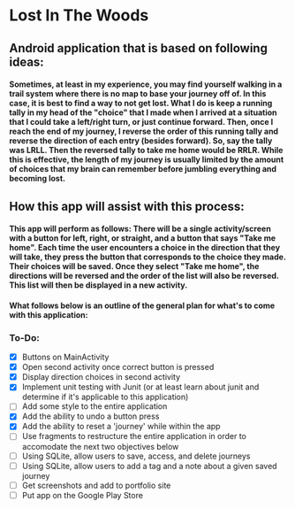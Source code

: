 # Lost In The Woods
## Android application that is based on following ideas: 
#### Sometimes, at least in my experience, you may find yourself walking in a trail system where there is no map to base your journey off of. In this case, it is best to find a way to not get lost. What I do is keep a running tally in my head of the "choice" that I made when I arrived at a situation that I could take a left/right turn, or just continue forward. Then, once I reach the end of my journey, I reverse the order of this running tally and reverse the direction of each entry (besides forward). So, say the tally was LRLL. Then the reversed tally to take me home would be RRLR. While this is effective, the length of my journey is usually limited by the amount of choices that my brain can remember before jumbling everything and becoming lost. 
## How this app will assist with this process: 
#### This app will perform as follows: There will be a single activity/screen with a button for left, right, or straight, and a button that says "Take me home". Each time the user encounters a choice in the direction that they will take, they press the button that corresponds to the choice they made. Their choices will be saved. Once they select "Take me home", the directions will be reversed and the order of the list will also be reversed. This list will then be displayed in a new activity.
#### What follows below is an outline of the general plan for what's to come with this application: 

### To-Do:
- [x] Buttons on MainActivity
- [x] Open second activity once correct button is pressed
- [x] Display direction choices in second activity
- [x] Implement unit testing with Junit (or at least learn about junit and determine if it's applicable to this application)
- [ ] Add some style to the entire application
- [x] Add the ability to undo a button press
- [x] Add the ability to reset a 'journey' while within the app
- [ ] Use fragments to restructure the entire application in order to accomodate the next two objectives below
- [ ] Using SQLite, allow users to save, access, and delete journeys
- [ ] Using SQLite, allow users to add a tag and a note about a given saved journey
- [ ] Get screenshots and add to portfolio site
- [ ] Put app on the Google Play Store